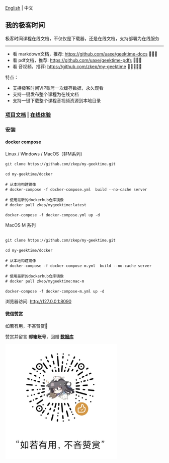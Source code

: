  [English](./README_US.md) | 中文
 

## 我的极客时间
极客时间课程在线文档，不仅仅是下载器，还是在线文档，支持部署为在线服务

---

* 看 markdown文档，推荐: https://github.com/uaxe/geektime-docs 🌟🌟🌟
* 看 pdf文档，推荐:  https://github.com/uaxe/geektime-pdfs 🌟🌟🌟
* 看 音视频，推荐:  https://github.com/zkep/my-geektime 🌟🌟🌟🌟🌟

特点：
 * 支持极客时间VIP账号一次缓存数据，永久观看
 * 支持一键发布整个课程为在线文档
 * 支持一键下载整个课程音视频资源到本地目录



### [项目文档](https://zkep.github.io/my-geektime/) | [在线体验](http://8.141.6.243:8090)


### 安装

#### docker compose

Linux / Windows / MacOS（非M系列）
```shell
git clone https://github.com/zkep/my-geektime.git

cd my-geektime/docker

# 从本地构建镜像
# docker-compose -f docker-compose.yml  build --no-cache server

# 使用最新的dockerhub仓库镜像
# docker pull zkep/mygeektime:latest

docker-compose -f docker-compose.yml up -d 

```

MacOS M 系列
```shell

git clone https://github.com/zkep/my-geektime.git

cd my-geektime/docker

# 从本地构建镜像
# docker-compose -f docker-compose-m.yml  build --no-cache server

# 使用最新的dockerhub仓库镜像
# docker pull zkep/mygeektime:mac-m

docker-compose -f docker-compose-m.yml up -d 
```

浏览器访问:  http://127.0.0.1:8090


#### 微信赞赏

如若有用，不吝赞赏👏

赞赏并留言 <b>邮箱账号</b>，回赠<b> [数据库](https://zkep.github.io/my-geektime/guide/data_default/) </b>

<picture>
  <img
    alt="sponsor"
    src="docs/images/sponsor.jpg"
    width="356px"
  />
</picture>
